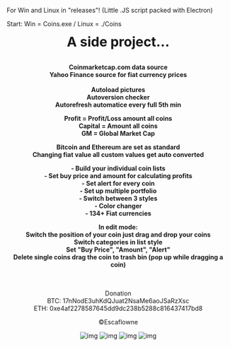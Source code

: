For Win and Linux in "releases"! (Little .JS script packed with Electron)

Start: Win = Coins.exe / Linux = ./Coins

<center style=" font-size: 30px;"><b>A side project...</b></center><br>
<p style="text-align: center;"><strong>Coinmarketcap.com data source </strong>
  <br>
<strong>Yahoo Finance source for fiat currency prices</strong><br>
<br>
<strong>Autoload pictures </strong><br>
<strong>Autoversion checker</strong><br>
<strong>Autorefresh automatice every full 5th min</strong></p>
<p style="text-align: center;"><strong>Profit = Profit/Loss amount all coins</strong><br>
<strong>Capital = Amount all coins</strong><br>
<strong>GM = Global Market Cap</strong></p>
<p style="text-align: center;">
<strong>Bitcoin and Ethereum are set as standard</strong><br>
<strong>Changing fiat value all custom values get auto converted</strong></p>
<p style="text-align: center;"><strong>- Build your individual coin lists</strong><br>
<strong>- Set buy price and amount for calculating profits</strong><br>
<strong>- Set alert for every coin</strong><br>
<strong>- Set up multiple portfolio</strong><br>
<strong>- Switch between 3 styles</strong><br>
<strong>- Color changer</strong><br>
<strong>- 134+ Fiat currencies</strong></p>
<p style="text-align: center;">
<strong>In edit mode:</strong><br>
<strong>Switch the position of your coin just drag and drop your coins</strong><br>
<strong>Switch categories in list style</strong><br>
<strong>Set "Buy Price", "Amount", "Alert" </strong><br>
<strong>Delete single coins drag the coin to trash bin (pop up while dragging a coin)</strong></p>
<center>
<br><br>
Donation<br>
BTC: 17nNodE3uhKdQJuat2NsaMe6aoJSaRzXsc<br>
ETH: 0xe4af2278587645dd9dc238b5288c816437417bd8<br>



&copy;Escaflowne

![img](https://i.imgur.com/8rR20lq.png)
![img](https://i.imgur.com/7YQ9cvH.png)
![img](https://i.imgur.com/sAF8Iji.png)
![img](https://i.imgur.com/vwHIcjA.png)

</center>
